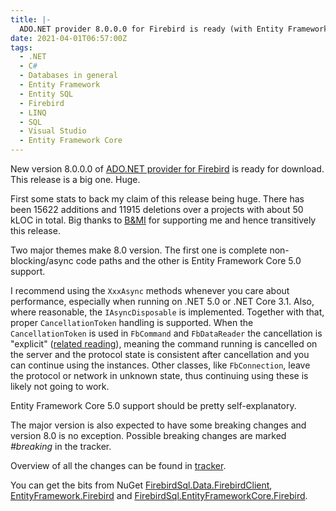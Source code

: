 ```yaml
---
title: |-
  ADO.NET provider 8.0.0.0 for Firebird is ready (with Entity Framework Core 5.0 support)
date: 2021-04-01T06:57:00Z
tags:
  - .NET
  - C#
  - Databases in general
  - Entity Framework
  - Entity SQL
  - Firebird
  - LINQ
  - SQL
  - Visual Studio
  - Entity Framework Core
---
```

New version 8.0.0.0 of [ADO.NET provider for Firebird][1] is ready for download. This release is a big one. Huge.

<!-- excerpt -->

First some stats to back my claim of this release being huge. There has been 15622 additions and 11915 deletions over a projects with about 50 kLOC in total. Big thanks to [B&MI][7] for supporting me and hence transitively this release.

Two major themes make 8.0 version. The first one is complete non-blocking/async code paths and the other is Entity Framework Core 5.0 support. 

I recommend using the `XxxAsync` methods whenever you care about performance, especially when running on .NET 5.0 or .NET Core 3.1. Also, where reasonable, the `IAsyncDisposable` is implemented. Together with that, proper `CancellationToken` handling is supported. When the `CancellationToken` is used in `FbCommand` and `FbDataReader` the cancellation is "explicit" ([related reading][6]), meaning the command running is cancelled on the server and the protocol state is consistent after cancellation and you can continue using the instances. Other classes, like `FbConnection`, leave the protocol or network in unknown state, thus continuing using these is likely not going to work.

Entity Framework Core 5.0 support should be pretty self-explanatory.

The major version is also expected to have some breaking changes and version 8.0 is no exception. Possible breaking changes are marked _#breaking_ in the tracker.  

Overview of all the changes can be found in [tracker][5].

You can get the bits from NuGet [FirebirdSql.Data.FirebirdClient][2], [EntityFramework.Firebird][3] and [FirebirdSql.EntityFrameworkCore.Firebird][4].

[1]: http://www.firebirdsql.org/en/net-provider/
[2]: http://www.nuget.org/packages/FirebirdSql.Data.FirebirdClient/
[3]: http://www.nuget.org/packages/EntityFramework.Firebird/
[4]: http://www.nuget.org/packages/FirebirdSql.EntityFrameworkCore.Firebird/
[5]: http://tracker.firebirdsql.org/browse/DNET/fixforversion/10970
[6]: https://www.roji.org/db-commands-and-cancellation
[7]: https://b-mi.net/